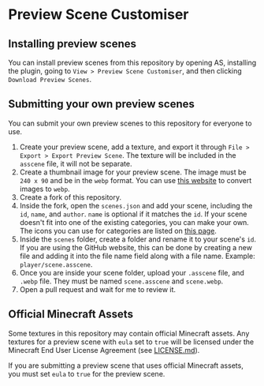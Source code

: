 # Preview Scene Customiser

## Installing preview scenes

You can install preview scenes from this repository by opening AS, installing the plugin, going to `View > Preview Scene Customiser`, and then clicking `Download Preview Scenes`.

## Submitting your own preview scenes

You can submit your own preview scenes to this repository for everyone to use.

1. Create your preview scene, add a texture, and export it through `File > Export > Export Preview Scene`. The texture will be included in the `asscene` file, it will not be separate.
2. Create a thumbnail image for your preview scene. The image must be `240 x 90` and be in the `webp` format. You can use [this website](https://ezgif.com/png-to-webp) to convert images to `webp`.
3. Create a fork of this repository.
4. Inside the fork, open the `scenes.json` and add your scene, including the `id`, `name`, and `author`. `name` is optional if it matches the `id`. If your scene doesn't fit into one of the existing categories, you can make your own. The icons you can use for categories are listed on [this page](https://www.blockbench.net/wiki/api/blockbench).
5. Inside the `scenes` folder, create a folder and rename it to your scene's `id`. If you are using the GitHub website, this can be done by creating a new file and adding it into the file name field along with a file name. Example: `player/scene.asscene`.
6. Once you are inside your scene folder, upload your `.asscene` file, and `.webp` file. They must be named `scene.asscene` and `scene.webp`.
7. Open a pull request and wait for me to review it.


## Official Minecraft Assets
Some textures in this repository may contain official Minecraft assets. Any textures for a preview scene with `eula` set to `true` will be licensed under the Minecraft End User License Agreement (see [LICENSE.md](./LICENSE.md)).

If you are submitting a preview scene that uses official Minecraft assets, you must set `eula` to `true` for the preview scene.